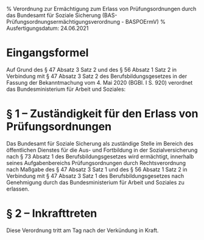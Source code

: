 % Verordnung zur Ermächtigung zum Erlass von Prüfungsordnungen durch das Bundesamt für Soziale Sicherung  (BAS-Prüfungsordnungsermächtigungsverordnung - BASPOErmV)
% Ausfertigungsdatum: 24.06.2021
 
# Eingangsformel

Auf Grund des § 47 Absatz 3 Satz 2 und des § 56 Absatz 1 Satz 2 in Verbindung mit § 47 Absatz 3 Satz 2 des Berufsbildungsgesetzes in der Fassung der Bekanntmachung vom 4. Mai 2020 (BGBl. I S. 920) verordnet das Bundesministerium für Arbeit und Soziales:

# § 1 – Zuständigkeit für den Erlass von Prüfungsordnungen

Das Bundesamt für Soziale Sicherung als zuständige Stelle im Bereich des öffentlichen Dienstes für die Aus- und Fortbildung in der Sozialversicherung nach § 73 Absatz 1 des Berufsbildungsgesetzes wird ermächtigt, innerhalb seines Aufgabenbereichs Prüfungsordnungen durch Rechtsverordnung nach Maßgabe des § 47 Absatz 3 Satz 1 und des § 56 Absatz 1 Satz 2 in Verbindung mit § 47 Absatz 3 Satz 1 des Berufsbildungsgesetzes nach Genehmigung durch das Bundesministerium für Arbeit und Soziales zu erlassen.

# § 2 – Inkrafttreten

Diese Verordnung tritt am Tag nach der Verkündung in Kraft.
